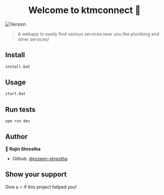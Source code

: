 <h1 align="center">Welcome to ktmconnect 👋</h1>
<p>
  <img alt="Version" src="https://img.shields.io/badge/version-0.1.1-blue.svg?cacheSeconds=2592000" />
</p>

> A webapp to easily find various services near you like plumbing and other services/

## Install

```sh
install.bat
```

## Usage

```sh
start.bat
```

## Run tests

```sh
npm run dev
```

## Author

👤 **Rojin Shrestha**

* Github: [@rozeen-shrestha](https://github.com/rozeen-shrestha)

## Show your support

Give a ⭐️ if this project helped you!

